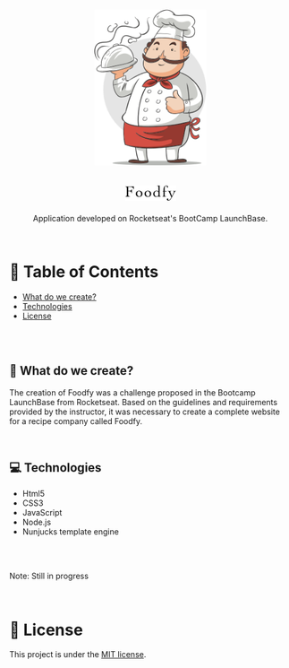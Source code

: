 <h1 align='center'>
  <img src="./public/assets/chef.png" width="200">
</h1>

<h2 align='center'><img src="./public/assets/logo.png"></h2>
  
<p align='center'>Application developed on Rocketseat's BootCamp LaunchBase.<p>
<br>



# :pushpin: Table of Contents

* [What do we create?](#construction_worker-what-do-we-create)
* [Technologies](#computer-technologies)
* [License](#closed_book-license)
<br>
<br>

## :construction_worker: What do we create?
<p> The creation of Foodfy was a challenge proposed in the Bootcamp LaunchBase from Rocketseat. Based on the guidelines and requirements provided by the instructor, it was necessary to create a complete website for a recipe company called Foodfy.</p>
<br>

## :computer: Technologies

* Html5
* CSS3
* JavaScript
* Node.js
* Nunjucks template engine
<br>
<br>


<p>Note: Still in progress</p>
<br>

# :closed_book: License

This project is under the [MIT license](https://github.com/Mateussv/Foodfy/blob/master/LICENSE).



